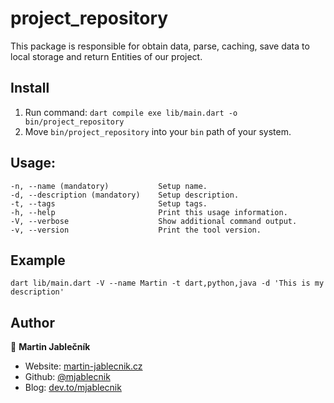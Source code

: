 # project_repository

This package is responsible for obtain data, parse, caching, save data to local storage and return Entities of our
project.

## Install

1) Run command: `dart compile exe lib/main.dart -o bin/project_repository`
2) Move `bin/project_repository` into your `bin` path of your system.

## Usage:

```
-n, --name (mandatory)           Setup name.
-d, --description (mandatory)    Setup description.
-t, --tags                       Setup tags.
-h, --help                       Print this usage information.
-V, --verbose                    Show additional command output.
-v, --version                    Print the tool version.
```

## Example

```
dart lib/main.dart -V --name Martin -t dart,python,java -d 'This is my description'
```

## Author

👤 **Martin Jablečník**

* Website: [martin-jablecnik.cz](https://www.martin-jablecnik.cz)
* Github: [@mjablecnik](https://github.com/mjablecnik)
* Blog: [dev.to/mjablecnik](https://dev.to/mjablecnik)
